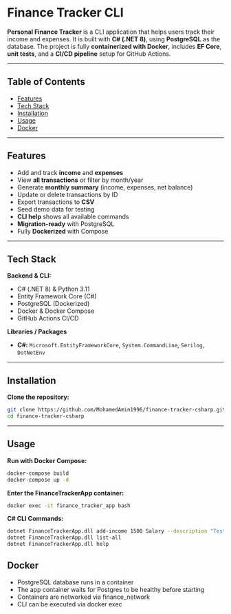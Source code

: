 # Finance Tracker CLI

**Personal Finance Tracker** is a CLI application that helps users track their income and expenses. It is built with **C# (.NET 8)**, using **PostgreSQL** as the database. The project is fully **containerized with Docker**, includes **EF Core**, **unit tests**, and a **CI/CD pipeline** setup for GitHub Actions.

---

## Table of Contents

- [Features](#features)  
- [Tech Stack](#tech-stack)  
- [Installation](#installation)  
- [Usage](#usage)  
- [Docker](#docker)  

---

## Features

- Add and track **income** and **expenses**  
- View **all transactions** or filter by month/year  
- Generate **monthly summary** (income, expenses, net balance)  
- Update or delete transactions by ID  
- Export transactions to **CSV**  
- Seed demo data for testing  
- **CLI help** shows all available commands  
- **Migration-ready** with PostgreSQL  
- Fully **Dockerized** with Compose  

---

## Tech Stack

**Backend & CLI:**  

- C# (.NET 8) & Python 3.11  
- Entity Framework Core (C#) 
- PostgreSQL (Dockerized)  
- Docker & Docker Compose  
- GitHub Actions CI/CD  

**Libraries / Packages**  

- **C#:** `Microsoft.EntityFrameworkCore`, `System.CommandLine`, `Serilog`, `DotNetEnv`  

---

## Installation

**Clone the repository:**

```bash
git clone https://github.com/MohamedAmin1996/finance-tracker-csharp.git
cd finance-tracker-csharp
```
---

## Usage

**Run with Docker Compose:**

```bash
docker-compose build
docker-compose up -d
```

**Enter the FinanceTrackerApp container:**

```bash
docker exec -it finance_tracker_app bash
```

**C# CLI Commands:**

```bash
dotnet FinanceTrackerApp.dll add-income 1500 Salary --description "Test"
dotnet FinanceTrackerApp.dll list-all
dotnet FinanceTrackerApp.dll help
```

## Docker
- PostgreSQL database runs in a container
- The app container waits for Postgres to be healthy before starting
- Containers are networked via finance_network
- CLI can be executed via docker exec
